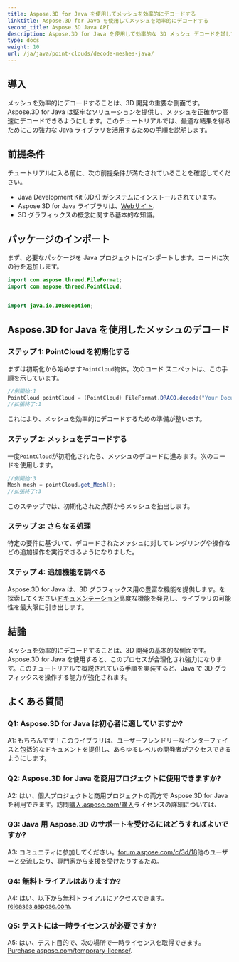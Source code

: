 ```yaml
---
title: Aspose.3D for Java を使用してメッシュを効率的にデコードする
linktitle: Aspose.3D for Java を使用してメッシュを効率的にデコードする
second_title: Aspose.3D Java API
description: Aspose.3D for Java を使用して効率的な 3D メッシュ デコードを試してください。開発者向けのステップバイステップのチュートリアル。
type: docs
weight: 10
url: /ja/java/point-clouds/decode-meshes-java/
---
```

## 導入

メッシュを効率的にデコードすることは、3D 開発の重要な側面です。 Aspose.3D for Java は堅牢なソリューションを提供し、メッシュを正確かつ高速にデコードできるようにします。このチュートリアルでは、最適な結果を得るためにこの強力な Java ライブラリを活用するための手順を説明します。

## 前提条件

チュートリアルに入る前に、次の前提条件が満たされていることを確認してください。

- Java Development Kit (JDK) がシステムにインストールされています。
-  Aspose.3D for Java ライブラリは、[Webサイト](https://releases.aspose.com/3d/java/).
- 3D グラフィックスの概念に関する基本的な知識。

## パッケージのインポート

まず、必要なパッケージを Java プロジェクトにインポートします。コードに次の行を追加します。

```java
import com.aspose.threed.FileFormat;
import com.aspose.threed.PointCloud;


import java.io.IOException;
```

## Aspose.3D for Java を使用したメッシュのデコード

### ステップ 1: PointCloud を初期化する

まずは初期化から始めます`PointCloud`物体。次のコード スニペットは、この手順を示しています。

```java
//例開始:1
PointCloud pointCloud = (PointCloud) FileFormat.DRACO.decode("Your Document Directory" + "point_cloud_no_qp.drc");
//拡張終了:1
```

これにより、メッシュを効率的にデコードするための準備が整います。

### ステップ 2: メッシュをデコードする

一度`PointCloud`が初期化されたら、メッシュのデコードに進みます。次のコードを使用します。

```java
//例開始:3
Mesh mesh = pointCloud.get_Mesh();
//拡張終了:3
```

このステップでは、初期化された点群からメッシュを抽出します。

### ステップ 3: さらなる処理

特定の要件に基づいて、デコードされたメッシュに対してレンダリングや操作などの追加操作を実行できるようになりました。

### ステップ 4: 追加機能を調べる

Aspose.3D for Java は、3D グラフィックス用の豊富な機能を提供します。を探索してください[ドキュメンテーション](https://reference.aspose.com/3d/java/)高度な機能を発見し、ライブラリの可能性を最大限に引き出します。

## 結論

メッシュを効率的にデコードすることは、3D 開発の基本的な側面です。 Aspose.3D for Java を使用すると、このプロセスが合理化され強力になります。このチュートリアルで概説されている手順を実装すると、Java で 3D グラフィックスを操作する能力が強化されます。

## よくある質問

### Q1: Aspose.3D for Java は初心者に適していますか?

A1: もちろんです！このライブラリは、ユーザーフレンドリーなインターフェイスと包括的なドキュメントを提供し、あらゆるレベルの開発者がアクセスできるようにします。

### Q2: Aspose.3D for Java を商用プロジェクトに使用できますか?

 A2: はい、個人プロジェクトと商用プロジェクトの両方で Aspose.3D for Java を利用できます。訪問[購入.aspose.com/購入](https://purchase.aspose.com/buy)ライセンスの詳細については、

### Q3: Java 用 Aspose.3D のサポートを受けるにはどうすればよいですか?

 A3: コミュニティに参加してください。[forum.aspose.com/c/3d/18](https://forum.aspose.com/c/3d/18)他のユーザーと交流したり、専門家から支援を受けたりするため。

### Q4: 無料トライアルはありますか?

 A4: はい、以下から無料トライアルにアクセスできます。[releases.aspose.com](https://releases.aspose.com/).

### Q5: テストには一時ライセンスが必要ですか?

 A5: はい、テスト目的で、次の場所で一時ライセンスを取得できます。[Purchase.aspose.com/temporary-license/](https://purchase.aspose.com/temporary-license/).
